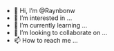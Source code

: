 - 👋 Hi, I’m @Raynbonw
- 👀 I’m interested in ...
- 🌱 I’m currently learning ...
- 💞️ I’m looking to collaborate on ...
- 📫 How to reach me ...

<!---
Raynbonw/Raynbonw is a ✨ special ✨ repository because its `README.md` (this file) appears on your GitHub profile.
You can click the Preview link to take a look at your changes.
--->
